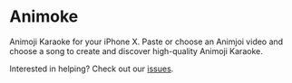 # Animoke

Animoji Karaoke for your iPhone X. Paste or choose an Animjoi video and choose a song to create and discover high-quality Animoji Karaoke.

Interested in helping? Check out our [issues](https://github.com/BalestraPatrick/Animoke/issues).
